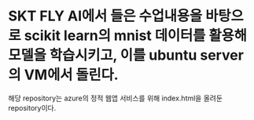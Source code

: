 # SKT FLY AI에서 들은 수업내용을 바탕으로 scikit learn의 mnist 데이터를 활용해 모델을 학습시키고, 이를 ubuntu server의 VM에서 돌린다. 
해당 repository는 azure의 정적 웹앱 서비스를 위해 index.html을 올려둔 repository이다.
